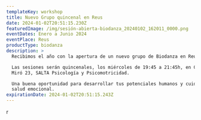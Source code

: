 ```yaml
---
templateKey: workshop
title: Nuevo Grupo quincenal en Reus
date: 2024-01-02T20:51:15.230Z
featuredImage: /img/sesión-abierta-biodanza_20240102_162011_0000.png
eventDates: Enero a Junio 2024
eventPlace: Reus
productType: biodanza
description: >
  Recibimos el año con la apertura de un nuevo grupo de Biodanza en Reus.

  Las sesiones serán quincenales, los miércoles de 19:45 a 21:45h, en C/ Riera
  Miró 23, SALTA Psicología y Psicomotricidad.

  Una buena oportunidad para desarrollar tus potenciales humanos y cuidar tu
  salud emocional.
expirationDate: 2024-01-02T20:51:15.243Z
---
```

r
